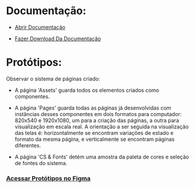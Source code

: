 # Documentação:

- [Abrir Documentação](https://github.com/infocbra/2023-2-vespertino-pi1-g3-2023-2/blob/main/docs/Documentation.pdf)

- [Fazer Download Da Documentação](https://raw.githubusercontent.com/infocbra/2023-2-vespertino-pi1-g3-2023-2/main/docs/Documentation.pdf?token=GHSAT0AAAAAACQMOGTOCGRYCYE63RQXTIOUZRZQ46A)

# Protótipos: 

Observar o sistema de páginas criado: 

- A página 'Assets' guarda todos os elementos criados como componentes.

- A página 'Pages' guarda todas as páginas já desenvolvidas com instâncias desses componentes em dois formatos para computador:
     820x540 e 1920x1080, um para a criação das páginas, a outra para visualização em escala real.
     A orientação a ser seguida na visualização das telas é: horizontalmente se encontram variações de estado e formato da mesma página, e verticalmente se encontram páginas diferentes.

- A página 'CS & Fonts' detém uma amostra da paleta de cores e seleção de fontes do sistema.

### [Acessar Protótipos no Figma](https://www.figma.com/file/KbNXx5lTg3nPsh3BdhbXnd/Telas?type=design&node-id=94%3A1723&mode=design&t=jdZ9EERA4lX4QtZm-1)
